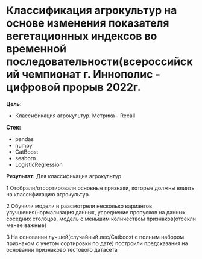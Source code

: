 # **Классификация агрокультур на основе изменения показателя вегетационных индексов во временной последовательности(всероссийский чемпионат г. Иннополис - цифровой прорыв 2022г.** 

**Цель:** 
* Классификация агрокультур. Метрика - Recall



**Стек:** 
* pandas 
* numpy 
* CatBoost
* seaborn
* LogisticRegression

**Результат:** 
 Для классификация агрокультур 
 
1 Отобрали/отсортировали основные признаки, которые должны влиять на классификацию агрокультур. 

2 Обучили модели и раасмотрели несколько вариантов улучшения(нормализация данных, усреднение пропусков на данных соседних столбцов, модель с меньшим количеством признаков(отсекли менее важные)

3 На основании лучшей(случайный лес/Catboost с полным набором признаком с учетом сортировки по дате) построили предсказания на основании признаково тестового датасета
